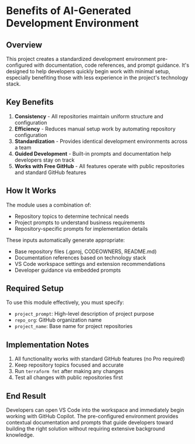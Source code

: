 # Benefits of AI-Generated Development Environment

## Overview
This project creates a standardized development environment pre-configured with documentation, code references, and prompt guidance. It's designed to help developers quickly begin work with minimal setup, especially benefiting those with less experience in the project's technology stack.

## Key Benefits
1. **Consistency** - All repositories maintain uniform structure and configuration
2. **Efficiency** - Reduces manual setup work by automating repository configuration
3. **Standardization** - Provides identical development environments across a team
4. **Guided Development** - Built-in prompts and documentation help developers stay on track
5. **Works with Free GitHub** - All features operate with public repositories and standard GitHub features

## How It Works
The module uses a combination of:
- Repository topics to determine technical needs
- Project prompts to understand business requirements
- Repository-specific prompts for implementation details

These inputs automatically generate appropriate:
- Base repository files (.gproj, CODEOWNERS, README.md)
- Documentation references based on technology stack
- VS Code workspace settings and extension recommendations
- Developer guidance via embedded prompts

## Required Setup
To use this module effectively, you must specify:
- `project_prompt`: High-level description of project purpose
- `repo_org`: GitHub organization name  
- `project_name`: Base name for project repositories

## Implementation Notes
1. All functionality works with standard GitHub features (no Pro required)
2. Keep repository topics focused and accurate
3. Run `terraform fmt` after making any changes
4. Test all changes with public repositories first

## End Result
Developers can open VS Code into the workspace and immediately begin working with GitHub Copilot. The pre-configured environment provides contextual documentation and prompts that guide developers toward building the right solution without requiring extensive background knowledge.